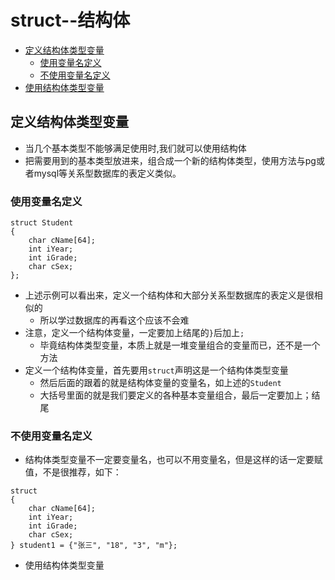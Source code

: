 # struct--结构体
* [定义结构体类型变量](#定义结构体类型变量)
  * [使用变量名定义](#使用变量名定义)
  * [不使用变量名定义](#不使用变量名定义)
* [使用结构体类型变量](#使用结构体类型变量)

## 定义结构体类型变量
* 当几个基本类型不能够满足使用时,我们就可以使用结构体
* 把需要用到的基本类型放进来，组合成一个新的结构体类型，使用方法与pg或者mysql等关系型数据库的表定义类似。

### 使用变量名定义
```
struct Student
{
	char cName[64];
	int iYear;
	int iGrade;
	char cSex;
};
```
* 上述示例可以看出来，定义一个结构体和大部分关系型数据库的表定义是很相似的
  * 所以学过数据库的再看这个应该不会难
* 注意，定义一个结构体变量，一定要加上结尾的`}`后加上`;` 
  * 毕竟结构体类型变量，本质上就是一堆变量组合的变量而已，还不是一个方法
* 定义一个结构体变量，首先要用`struct`声明这是一个结构体类型变量
  * 然后后面的跟着的就是结构体变量的变量名，如上述的`Student`
  * 大括号里面的就是我们要定义的各种基本变量组合，最后一定要加上；结尾

### 不使用变量名定义
* 结构体类型变量不一定要变量名，也可以不用变量名，但是这样的话一定要赋值，不是很推荐，如下：
```
struct 
{
	char cName[64];
    int iYear;
    int iGrade;
    char cSex;
} student1 = {"张三", "18", "3", "m"};
```

* 使用结构体类型变量
